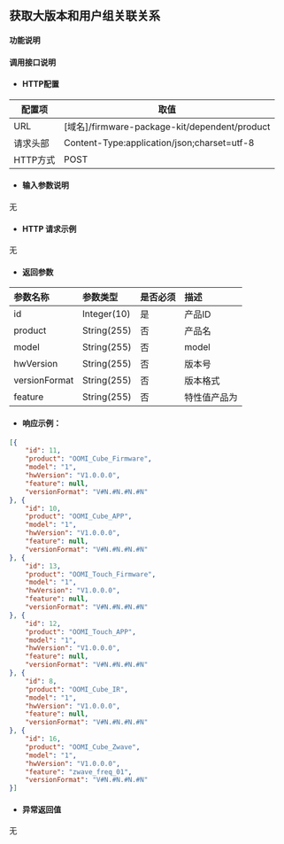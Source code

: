 ## 获取大版本和用户组关联关系

#### 功能说明



#### 调用接口说明

* #### HTTP配置

| 配置项 | 取值 |
| --- | --- |
| URL | \[域名\]/firmware-package-kit/dependent/product|
| 请求头部 | Content-Type:application/json;charset=utf-8 |
| HTTP方式 | POST|

* #### 输入参数说明

无


* #### HTTP 请求示例
无

* #### 返回参数

| 参数名称 | 参数类型 | 是否必须 | 描述 |
| :--- | :--- | :--- | :--- |
| id| Integer\(10\) | 是 |产品ID |
| product | String\(255\) | 否 | 产品名|
| model| String\(255\) | 否 | model|
| hwVersion| String\(255\) | 否 | 版本号|
| versionFormat| String\(255\) | 否 | 版本格式|
| feature| String\(255\) | 否 | 特性值产品为|



* #### 响应示例：

```json
[{
	"id": 11,
	"product": "OOMI_Cube_Firmware",
	"model": "1",
	"hwVersion": "V1.0.0.0",
	"feature": null,
	"versionFormat": "V#N.#N.#N.#N"
}, {
	"id": 10,
	"product": "OOMI_Cube_APP",
	"model": "1",
	"hwVersion": "V1.0.0.0",
	"feature": null,
	"versionFormat": "V#N.#N.#N.#N"
}, {
	"id": 13,
	"product": "OOMI_Touch_Firmware",
	"model": "1",
	"hwVersion": "V1.0.0.0",
	"feature": null,
	"versionFormat": "V#N.#N.#N.#N"
}, {
	"id": 12,
	"product": "OOMI_Touch_APP",
	"model": "1",
	"hwVersion": "V1.0.0.0",
	"feature": null,
	"versionFormat": "V#N.#N.#N.#N"
}, {
	"id": 8,
	"product": "OOMI_Cube_IR",
	"model": "1",
	"hwVersion": "V1.0.0.0",
	"feature": null,
	"versionFormat": "V#N.#N.#N.#N"
}, {
	"id": 16,
	"product": "OOMI_Cube_Zwave",
	"model": "1",
	"hwVersion": "V1.0.0.0",
	"feature": "zwave_freq_01",
	"versionFormat": "V#N.#N.#N.#N"
}]
```

* #### 异常返回值

无



